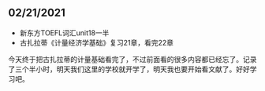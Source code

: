 ## 02/21/2021

* 新东方TOEFL词汇unit18一半
* 古扎拉蒂《计量经济学基础》复习21章，看完22章

今天终于把古扎拉蒂的计量基础看完了，不过前面看的很多内容都已经忘了。记录了三个半小时，明天我们这里的学校就开学了，明天我也要开始看文献了。好好学习吧。